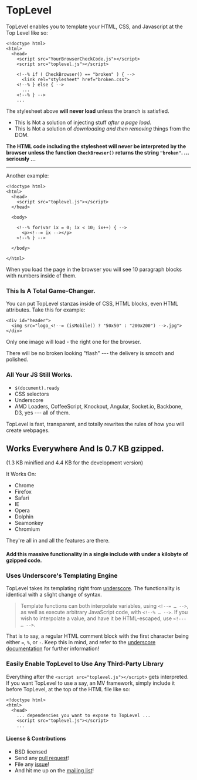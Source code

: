 TopLevel
========

TopLevel enables you to template your HTML, CSS, and Javascript at the Top Level like so:

    <!doctype html>
    <html>
      <head>
        <script src="YourBrowserCheckCode.js"></script>
        <script src="toplevel.js"></script>

        <!--% if ( CheckBrowser() == "broken" ) { -->
          <link rel="stylesheet" href="broken.css">
        <!--% } else { -->
          ...
        <!--% } -->
        ...

The stylesheet above **will never load** unless the branch is satisfied.

 * This Is Not a solution of injecting stuff *after a page load*.
 * This Is Not a solution of *downloading and then removing* things from the DOM.

**The HTML code including the stylesheet will never be interpreted by the browser unless the function `CheckBrowser()` returns the string `"broken"`. ... seriously ...**

<hr>

Another example:

    <!doctype html>
    <html>
      <head>
        <script src="toplevel.js"></script>
      </head>

      <body>
    
        <!--% for(var ix = 0; ix < 10; ix++) { -->
          <p><!--= ix --></p>
        <!--% } -->

      </body>

    </html>

When you load the page in the browser you will see 10 paragraph blocks with numbers inside of them.

### This Is A Total Game-Changer.

You can put TopLevel stanzas inside of CSS, HTML blocks, even HTML attributes.
Take this for example:

    <div id="header">
      <img src="logo_<!--= (isMobile() ? "50x50" : "200x200") -->.jpg">
    </div>

Only one image will load - the right one for the browser.  

There will be no broken looking "flash" --- the delivery is smooth and polished.

### All Your JS Still Works.

 * `$(document).ready`
 * CSS selectors
 * Underscore
 * AMD Loaders, CoffeeScript, Knockout, Angular, Socket.io, Backbone, D3, yes --- all of them.

TopLevel is fast, transparent, and totally rewrites the rules of how you will create webpages.

## Works Everywhere And Is 0.7 KB gzipped.
(1.3 KB minified and 4.4 KB for the development version)

It Works On:

 * Chrome
 * Firefox
 * Safari
 * IE 
 * Opera
 * Dolphin
 * Seamonkey
 * Chromium 
 
They're all in and all the features are there.

#### Add this massive functionality in a single include with under a kilobyte of gzipped code.

### Uses Underscore's Templating Engine

TopLevel takes its templating right from [underscore](http://underscorejs.org/). The functionality is identical with a slight change of syntax.

> Template functions can both interpolate variables, using `<!--= … -->`, as well as execute arbitrary JavaScript code, with `<!--% … -->`. If you wish to interpolate a value, and have it be HTML-escaped, use `<!--- … -->`.

That is to say, a regular HTML comment block with the first character being either `=`, `%`, or `-`.  Keep this in mind, and refer to the [underscore documentation](http://underscorejs.org/#template) for further information!

### Easily Enable TopLevel to Use Any Third-Party Library

Everything after the `<script src="toplevel.js"></script>` gets interpreted.  If you want TopLevel to use a say, an MV framework, simply include it before TopLevel, at the top of the HTML file like so:

    <!doctype html>
    <html>
      <head>
        ... dependencies you want to expose to TopLevel ...
        <script src="toplevel.js"></script>
        ...

#### License & Contributions

 * BSD licensed
 * Send any [pull request](https://github.com/kristopolous/TopLevel/pulls)!
 * File any [issue](https://github.com/kristopolous/TopLevel/issues)!
 * And hit me up on the [mailing list](https://groups.google.com/forum/?hl=en#!forum/toplevel-js)!
